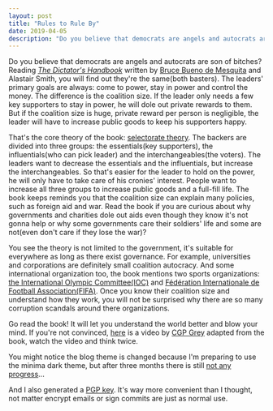 ```yaml
---
layout: post
title: "Rules to Rule By"
date: 2019-04-05
description: "Do you believe that democrats are angels and autocrats are son of bitches? Reading The Dictator's Handbook, you will know why they are both son of bitches."
---
```


Do you believe that democrats are angels and autocrats are son of bitches? Reading *[The Dictator's Handbook](https://en.wikipedia.org/wiki/The_Dictator%27s_Handbook)* written by [Bruce Bueno de Mesquita](https://en.wikipedia.org/wiki/Bruce_Bueno_de_Mesquita) and Alastair Smith, you will find out they're the same(both basters). The leaders' primary goals are always: come to power, stay in power and control the money. The difference is the coalition size. If the leader only needs a few key supporters to stay in power, he will dole out private rewards to them. But if the coalition size is huge, private reward per person is negligible, the leader will have to increase public goods to keep his supporters happy.

That's the core theory of the book: [selectorate theory](https://en.wikipedia.org/wiki/Selectorate_theory). The backers are divided into three groups: the essentials(key supporters), the influentials(who can pick leader) and the interchangeables(the voters). The leaders want to decrease the essentials and the influentials, but increase the interchangeables. So that's easier for the leader to hold on the power, he will only have to take care of his cronies' interest. People want to increase all three groups to increase public goods and a full-fill life. The book keeps reminds you that the coalition size can explain many policies, such as foreign aid and war. Read the book if you are curious about why governments and charities dole out aids even though they know it's not gonna help or why some governments care their soldiers' life and some are not(even don't care if they lose the war)?

You see the theory is not limited to the government, it's suitable for everywhere as long as there exist governance. For example, universities and corporations are definitely small coalition autocracy. And some international organization too, the book mentions two sports organizations: [the International Olympic Committee(IOC)](https://en.wikipedia.org/wiki/International_Olympic_Committee) and [Fédération Internationale de Football Association(FIFA)](https://en.wikipedia.org/wiki/FIFA). Once you know their coalition size and understand how they work, you will not be surprised why there are so many corruption scandals around there organizations.

Go read the book! It will let you understand the world better and blow your mind. If you're not convinced, [here](https://www.youtube.com/watch?v=rStL7niR7gs) is a video by [CGP Grey](https://en.wikipedia.org/wiki/CGP_Grey) adapted from the book, watch the video and think twice.

You might notice the blog theme is changed because I'm preparing to use the minima dark theme, but after three months there is still [not any progress](https://github.com/jekyll/minima/pull/335)...

And I also generated a [PGP key](/about). It's way more convenient than I thought, not matter encrypt emails or sign commits are just as normal use.
